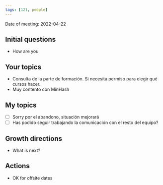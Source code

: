 ```yaml
---
tags: [121, people]
---
```


Date of meeting: 2022-04-22

## Initial questions
- How are you
 
## Your topics
- Consulta de la parte de formación. Si necesita permiso para elegir qué cursos hacer.
- Muy contento con MinHash

## My topics
- [ ] Sorry por el abandono, situación mejorará
- [ ] Has podido seguir trabajando la comunicación con el resto del equipo?

## Growth directions
- What is next?

## Actions
- OK for offsite dates
